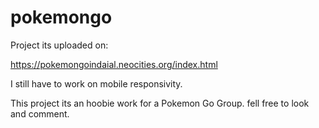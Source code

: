 # pokemongo

Project its uploaded on:

https://pokemongoindaial.neocities.org/index.html

I still have to work on mobile responsivity.

This project its an hoobie work for a Pokemon Go Group. fell free to look and comment.
